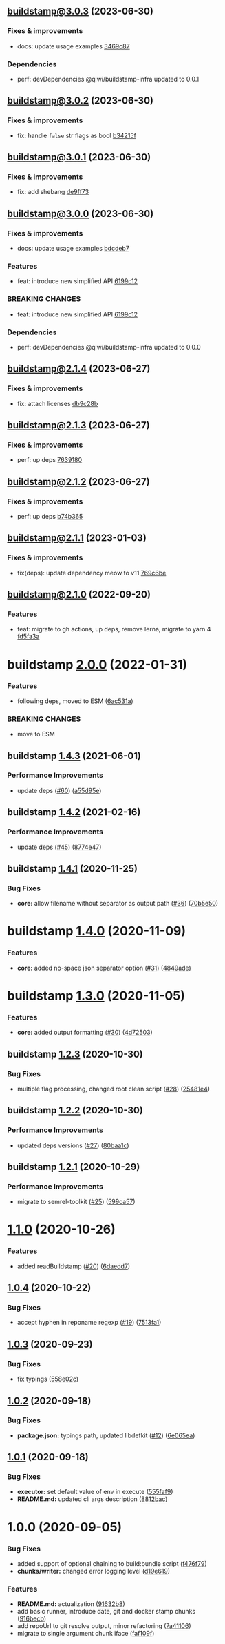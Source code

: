 ## [buildstamp@3.0.3](https://github.com/qiwi/buildstamp/compare/2023.6.30-buildstamp.3.0.2-f0...2023.6.30-buildstamp.3.0.3-f0) (2023-06-30)

### Fixes & improvements
* docs: update usage examples [3469c87](https://github.com/qiwi/buildstamp/commit/3469c874d94a2ccc5671758dc60ebf10b01dffbe)

### Dependencies
* perf: devDependencies @qiwi/buildstamp-infra updated to 0.0.1

## [buildstamp@3.0.2](https://github.com/qiwi/buildstamp/compare/2023.6.30-buildstamp.3.0.1-f0...2023.6.30-buildstamp.3.0.2-f0) (2023-06-30)

### Fixes & improvements
* fix: handle `false` str flags as bool [b34215f](https://github.com/qiwi/buildstamp/commit/b34215fe73cf0b1e71c07aec227502797a1014f3)

## [buildstamp@3.0.1](https://github.com/qiwi/buildstamp/compare/2023.6.30-buildstamp.3.0.0-f0...2023.6.30-buildstamp.3.0.1-f0) (2023-06-30)

### Fixes & improvements
* fix: add shebang [de9ff73](https://github.com/qiwi/buildstamp/commit/de9ff7343f6e674f2f937bb092dd1aeb260997e3)

## [buildstamp@3.0.0](https://github.com/qiwi/buildstamp/compare/2023.6.27-buildstamp.2.1.4-f0...2023.6.30-buildstamp.3.0.0-f0) (2023-06-30)

### Fixes & improvements
* docs: update usage examples [bdcdeb7](https://github.com/qiwi/buildstamp/commit/bdcdeb747dbfbc0dc9c1f87b8230e6dc253b0c69)

### Features
* feat: introduce new simplified API [6199c12](https://github.com/qiwi/buildstamp/commit/6199c128f75b65e6f9e08db122bc8c8c15975ea5)

### BREAKING CHANGES
* feat: introduce new simplified API [6199c12](https://github.com/qiwi/buildstamp/commit/6199c128f75b65e6f9e08db122bc8c8c15975ea5)

### Dependencies
* perf: devDependencies @qiwi/buildstamp-infra updated to 0.0.0

## [buildstamp@2.1.4](https://github.com/qiwi/buildstamp/compare/2023.6.27-buildstamp.2.1.3-f0...2023.6.27-buildstamp.2.1.4-f0) (2023-06-27)

### Fixes & improvements
* fix: attach licenses [db9c28b](https://github.com/qiwi/buildstamp/commit/db9c28bcbfd8ec66b75954d9464389deb9011b07)

## [buildstamp@2.1.3](https://github.com/qiwi/buildstamp/compare/2023.6.27-buildstamp.2.1.2-f0...2023.6.27-buildstamp.2.1.3-f0) (2023-06-27)

### Fixes & improvements
* perf: up deps [7639180](https://github.com/qiwi/buildstamp/commit/7639180e379e2b833870059ac9542c69c8602c66)

## [buildstamp@2.1.2](https://github.com/qiwi/buildstamp/compare/2023.1.3-buildstamp.2.1.1-f0...2023.6.27-buildstamp.2.1.2-f0) (2023-06-27)

### Fixes & improvements
* perf: up deps [b74b365](https://github.com/qiwi/buildstamp/commit/b74b365e9d19b354761f39bc9a4d8aa8fe4073e5)

## [buildstamp@2.1.1](https://github.com/qiwi/buildstamp/compare/2022.9.20-buildstamp.2.1.0-f0...2023.1.3-buildstamp.2.1.1-f0) (2023-01-03)

### Fixes & improvements
* fix(deps): update dependency meow to v11 [769c6be](https://github.com/qiwi/buildstamp/commit/769c6bed89bc88da0af3ad52e796a55738bae32b)

## [buildstamp@2.1.0](https://github.com/qiwi/buildstamp/compare/buildstamp@2.0.0...2022.9.20-buildstamp.2.1.0-f0) (2022-09-20)

### Features
* feat: migrate to gh actions, up deps, remove lerna, migrate to yarn 4 [fd5fa3a](https://github.com/qiwi/buildstamp/commit/fd5fa3afa6b2634b7ccbf47022fe9156145168c6)

# buildstamp [2.0.0](https://github.com/qiwi/buildstamp/compare/buildstamp@1.4.3...buildstamp@2.0.0) (2022-01-31)


### Features

* following deps, moved to ESM ([6ac531a](https://github.com/qiwi/buildstamp/commit/6ac531a6a563735971eb2c3c4b4d4c4e9034237f))


### BREAKING CHANGES

* move to ESM

## buildstamp [1.4.3](https://github.com/qiwi/buildstamp/compare/buildstamp@1.4.2...buildstamp@1.4.3) (2021-06-01)

### Performance Improvements

* update deps ([#60](https://github.com/qiwi/buildstamp/issues/60)) ([a55d95e](https://github.com/qiwi/buildstamp/commit/a55d95e95355e87fe2421b20a0056adee48b4327))

## buildstamp [1.4.2](https://github.com/qiwi/buildstamp/compare/buildstamp@1.4.1...buildstamp@1.4.2) (2021-02-16)


### Performance Improvements

* update deps ([#45](https://github.com/qiwi/buildstamp/issues/45)) ([8774e47](https://github.com/qiwi/buildstamp/commit/8774e473744c75740ffe96a8b668601aa7d4579d))

## buildstamp [1.4.1](https://github.com/qiwi/buildstamp/compare/buildstamp@1.4.0...buildstamp@1.4.1) (2020-11-25)


### Bug Fixes

* **core:** allow filename without separator as output path ([#36](https://github.com/qiwi/buildstamp/issues/36)) ([70b5e50](https://github.com/qiwi/buildstamp/commit/70b5e506f04b199a589fe7e13df427202ebb0911))

# buildstamp [1.4.0](https://github.com/qiwi/buildstamp/compare/buildstamp@1.3.0...buildstamp@1.4.0) (2020-11-09)


### Features

* **core:** added no-space json separator option ([#31](https://github.com/qiwi/buildstamp/issues/31)) ([4849ade](https://github.com/qiwi/buildstamp/commit/4849adebe0957bdf9055e519f1086a0bcc6c59b6))

# buildstamp [1.3.0](https://github.com/qiwi/buildstamp/compare/buildstamp@1.2.3...buildstamp@1.3.0) (2020-11-05)


### Features

* **core:** added output formatting ([#30](https://github.com/qiwi/buildstamp/issues/30)) ([4d72503](https://github.com/qiwi/buildstamp/commit/4d72503d720f312afb0ca062a74ac09c8b0fcd1b))

## buildstamp [1.2.3](https://github.com/qiwi/buildstamp/compare/buildstamp@1.2.2...buildstamp@1.2.3) (2020-10-30)


### Bug Fixes

* multiple flag processing, changed root clean script ([#28](https://github.com/qiwi/buildstamp/issues/28)) ([25481e4](https://github.com/qiwi/buildstamp/commit/25481e4bb9dccdaf17cc3322c52768ede4ef5db0))

## buildstamp [1.2.2](https://github.com/qiwi/buildstamp/compare/buildstamp@1.2.1...buildstamp@1.2.2) (2020-10-30)


### Performance Improvements

* updated deps versions ([#27](https://github.com/qiwi/buildstamp/issues/27)) ([80baa1c](https://github.com/qiwi/buildstamp/commit/80baa1c30f37614d51792c3d14f2f1ffccadf0bc))

## buildstamp [1.2.1](https://github.com/qiwi/buildstamp/compare/buildstamp@1.2.0...buildstamp@1.2.1) (2020-10-29)


### Performance Improvements

* migrate to semrel-toolkit ([#25](https://github.com/qiwi/buildstamp/issues/25)) ([599ca57](https://github.com/qiwi/buildstamp/commit/599ca57f904d574e59e675690de9da079e188298))

# [1.1.0](https://github.com/qiwi/buildstamp/compare/v1.0.4...v1.1.0) (2020-10-26)


### Features

* added readBuildstamp ([#20](https://github.com/qiwi/buildstamp/issues/20)) ([6daedd7](https://github.com/qiwi/buildstamp/commit/6daedd7ec3eef61fe78f4b7e6d857c6c8e73f74d))

## [1.0.4](https://github.com/qiwi/buildstamp/compare/v1.0.3...v1.0.4) (2020-10-22)


### Bug Fixes

* accept hyphen in reponame regexp ([#19](https://github.com/qiwi/buildstamp/issues/19)) ([7513fa1](https://github.com/qiwi/buildstamp/commit/7513fa1ed8f62625e82074fddf8b864bc07a5011))

## [1.0.3](https://github.com/qiwi/buildstamp/compare/v1.0.2...v1.0.3) (2020-09-23)


### Bug Fixes

* fix typings ([558e02c](https://github.com/qiwi/buildstamp/commit/558e02ca41dd9ef35ac5a4062824a2567be8c0c1))

## [1.0.2](https://github.com/qiwi/buildstamp/compare/v1.0.1...v1.0.2) (2020-09-18)


### Bug Fixes

* **package.json:** typings path, updated libdefkit ([#12](https://github.com/qiwi/buildstamp/issues/12)) ([6e065ea](https://github.com/qiwi/buildstamp/commit/6e065ea0d73c828a476c89422f90917e0401e3e7))

## [1.0.1](https://github.com/qiwi/buildstamp/compare/v1.0.0...v1.0.1) (2020-09-18)


### Bug Fixes

* **executor:** set default value of env in execute ([555faf9](https://github.com/qiwi/buildstamp/commit/555faf952c99cc7ee9e44de62789853460b4fc63))
* **README.md:** updated cli args description ([8812bac](https://github.com/qiwi/buildstamp/commit/8812bac8585ffef909b80e443861c0ce475f7dd0))

# 1.0.0 (2020-09-05)


### Bug Fixes

* added support of optional chaining to build:bundle script ([f476f79](https://github.com/qiwi/buildstamp/commit/f476f79c64415ca5039cb070ec7c7f5af85b3ca2))
* **chunks/writer:** changed error logging level ([d19e619](https://github.com/qiwi/buildstamp/commit/d19e619dfbadd7da9b128de671f8411e5ad8778b))


### Features

* **README.md:** actualization ([91632b8](https://github.com/qiwi/buildstamp/commit/91632b80291c08e1eb3a56ffbba35e54f72e503f))
* add basic runner, introduce date, git and docker stamp chunks ([916becb](https://github.com/qiwi/buildstamp/commit/916becbf9e1906acf270090e46e23fb0caa54ef0))
* add repoUrl to git resolve output, minor refactoring ([7a41106](https://github.com/qiwi/buildstamp/commit/7a4110661555a9fac8679dcccf8951693056c09b))
* migrate to single argument chunk iface ([faf109f](https://github.com/qiwi/buildstamp/commit/faf109ff20d0b8e493b648a55bc713192c42a78c))
